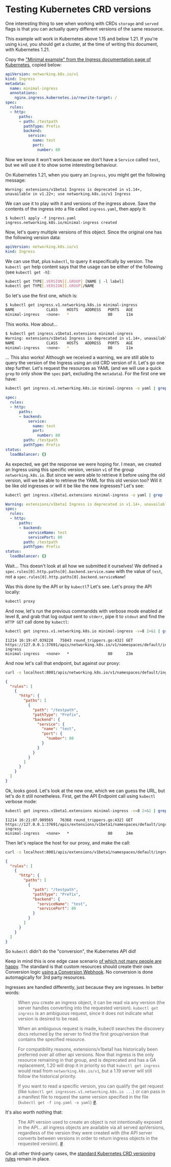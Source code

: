 # Testing Kubernetes CRD versions

One interesting thing to see when working with CRDs `storage` and `served` flags is that you can actually query different versions of the same resource. 

This example will work in Kubernetes above 1.15 and below 1.21. If you're using `kind`, you should get a cluster, at the time of writing this document, with Kubernetes 1.21.

Copy the ["Minimal example" from the Ingress documentation page of Kubernetes](https://kubernetes.io/docs/concepts/services-networking/ingress/#the-ingress-resource), copied below:

```yaml
apiVersion: networking.k8s.io/v1
kind: Ingress
metadata:
  name: minimal-ingress
  annotations:
    nginx.ingress.kubernetes.io/rewrite-target: /
spec:
  rules:
  - http:
      paths:
      - path: /testpath
        pathType: Prefix
        backend:
          service:
            name: test
            port:
              number: 80
```

Now we know it won't work because we don't have a `Service` called `test`, but we will use it to show some interesting behaviour.

On Kubernetes 1.21, when you query an `Ingress`, you might get the following message:

```
Warning: extensions/v1beta1 Ingress is deprecated in v1.14+, unavailable in v1.22+; use networking.k8s.io/v1 Ingress
```

We can use it to play with it and versions of the ingress above. Save the contents of the ingress into a file called `ingress.yaml`, then apply it:

```
$ kubectl apply -f ingress.yaml
ingress.networking.k8s.io/minimal-ingress created
```

Now, let's query multiple versions of this object. Since the original one has the following version data:

```yaml
apiVersion: networking.k8s.io/v1
kind: Ingress
```

We can use that, plus `kubectl`, to query it especifically by version. The `kubectl get` help content says that the usage can be either of the following (see `kubectl get -h`):

```bash
kubectl get TYPE[.VERSION][.GROUP] [NAME | -l label] 
kubectl get TYPE[.VERSION][.GROUP]/NAME
```

So let's use the first one, which is:

```bash
$ kubectl get ingress.v1.networking.k8s.io minimal-ingress
NAME              CLASS    HOSTS   ADDRESS   PORTS   AGE
minimal-ingress   <none>   *                 80      11m
```

This works. How about...

```bash
$ kubectl get ingress.v1beta1.extensions minimal-ingress
Warning: extensions/v1beta1 Ingress is deprecated in v1.14+, unavailable in v1.22+; use networking.k8s.io/v1 Ingress
NAME              CLASS    HOSTS   ADDRESS   PORTS   AGE
minimal-ingress   <none>   *                 80      11m
```

... This also works! Although we received a warning, we are still able to query the version of the Ingress using an old CRD version of it. Let's go one step further. Let's request the resources as YAML (and we will use a quick `grep` to only show the `spec` part, excluding the `metadata`). For the first one we have:


```bash
kubectl get ingress.v1.networking.k8s.io minimal-ingress -o yaml | grep -A 100 "spec:"
```
```yaml
spec:
  rules:
  - http:
      paths:
      - backend:
          service:
            name: test
            port:
              number: 80
        path: /testpath
        pathType: Prefix
status:
  loadBalancer: {}
```

As expected, we get the response we were hoping for. I mean, we created an Ingress using this specific version, version `v1` of the group `networking.k8s.io`. But since we were able to retrieve it before using the old version, will we be able to retrieve the YAML for this old version too? Will it be like old ingresses or will it be like the new ingresses? Let's see:

```bash
kubectl get ingress.v1beta1.extensions minimal-ingress -o yaml | grep -A 100 "spec:"
```

```yaml
Warning: extensions/v1beta1 Ingress is deprecated in v1.14+, unavailable in v1.22+; use networking.k8s.io/v1 Ingress
spec:
  rules:
  - http:
      paths:
      - backend:
          serviceName: test
          servicePort: 80
        path: /testpath
        pathType: Prefix
status:
  loadBalancer: {}
```

Wait... This doesn't look at all how we submitted it ourselves! We defined a `spec.rules[0].http.paths[0].backend.service.name` with the value of `test`, not a `spec.rules[0].http.paths[0].backend.serviceName`!

Was this done by the API or by `kubectl`? Let's see. Let's proxy the API locally:

```bash
kubectl proxy
```

And now, let's run the previous commandds with verbose mode enabled at level 8, and grab that log output sent to `stderr`, pipe it to `stdout` and find the `HTTP GET` call done by `kubectl`:

```bash
kubectl get ingress.v1.networking.k8s.io minimal-ingress -v=8 2>&1 | grep "minimal-ingress"
```

```
I1214 16:19:47.039228   75843 round_trippers.go:432] GET https://127.0.0.1:37691/apis/networking.k8s.io/v1/namespaces/default/ingresses/minimal-ingress
minimal-ingress   <none>   *                 80      23m
```

And now let's call that endpoint, but against our proxy:

```bash
curl -s localhost:8001/apis/networking.k8s.io/v1/namespaces/default/ingresses/minimal-ingress | jq .spec
```

```json
{
  "rules": [
    {
      "http": {
        "paths": [
          {
            "path": "/testpath",
            "pathType": "Prefix",
            "backend": {
              "service": {
                "name": "test",
                "port": {
                  "number": 80
                }
              }
            }
          }
        ]
      }
    }
  ]
}
```

Ok, looks good. Let's look at the new one, which we can guess the URL, but let's do it still nonetheless. First, get the API Endpoint call using `kubectl` verbose mode:

```bash
kubectl get ingress.v1beta1.extensions minimal-ingress -v=8 2>&1 | grep "minimal-ingress"
```

```
I1214 16:21:07.989565   76368 round_trippers.go:432] GET https://127.0.0.1:37691/apis/extensions/v1beta1/namespaces/default/ingresses/minimal-ingress
minimal-ingress   <none>   *                 80      24m
```

Then let's replace the host for our proxy, and make the call:

```bash
curl -s localhost:8001/apis/extensions/v1beta1/namespaces/default/ingresses/minimal-ingress | jq .spec
```

```json
{
  "rules": [
    {
      "http": {
        "paths": [
          {
            "path": "/testpath",
            "pathType": "Prefix",
            "backend": {
              "serviceName": "test",
              "servicePort": 80
            }
          }
        ]
      }
    }
  ]
}
```

So `kubectl` didn't do the "conversion", the Kubernetes API did!

Keep in mind this is one edge case scenario [of which not many people are happy](https://github.com/kubernetes/kubernetes/issues/94761). The standard is that custom resources should create their own Conversion logic [using a Conversion Webhook](https://kubernetes.io/docs/tasks/extend-kubernetes/custom-resources/custom-resource-definition-versioning/#webhook-conversion). No conversion is done automagically for 3rd party resources.

Ingresses are handled differently, just because they are ingresses. In better words:

> When you create an ingress object, it can be read via any version (the server handles converting into the requested version). `kubectl get ingress` is an ambiguous request, since it does not indicate what version is desired to be read.
> 
> When an ambiguous request is made, kubectl searches the discovery docs returned by the server to find the first group/version that contains the specified resource.
> 
> For compatibility reasons, extensions/v1beta1 has historically been preferred over all other api versions. Now that ingress is the only resource remaining in that group, and is deprecated and has a GA replacement, 1.20 will drop it in priority so that `kubectl get ingress` would read from `networking.k8s.io/v1`, but a 1.19 server will still follow the historical priority.
> 
> If you want to read a specific version, you can qualify the get request (like `kubectl get ingresses.v1.networking.k8s.io ...`) or can pass in a manifest file to request the same version specified in the file (`kubectl get -f ing.yaml -o yaml`)
> [#](https://github.com/kubernetes/kubernetes/issues/94761#issuecomment-691982480).

It's also worth nothing that:

> The API version used to create an object is not intentionally exposed in the API... all ingress objects are available via all served apiVersions, regardless of the version they were created with (the API server converts between versions in order to return ingress objects in the requested version).
> [#](https://github.com/kubernetes/kubernetes/issues/94761#issuecomment-880900951)

On all other third-party cases, the [standard Kubernetes CRD versioning rules](https://kubernetes.io/docs/tasks/extend-kubernetes/custom-resources/custom-resource-definition-versioning/#overview) remain in place.
